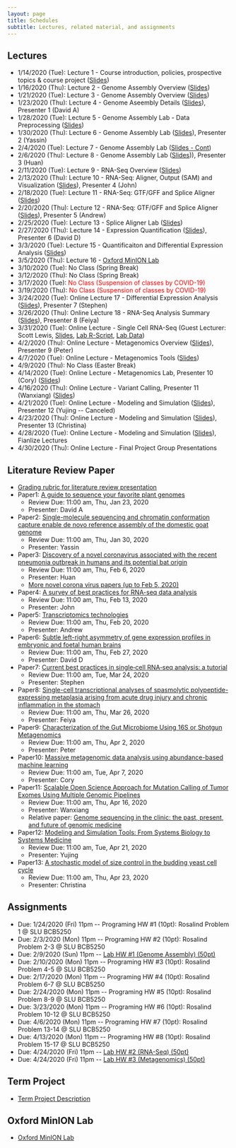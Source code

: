 ```yaml
---
layout: page
title: Schedules
subtitle: Lectures, related material, and assignments
---
```

## Lectures
 * 1/14/2020 (Tue): Lecture 1 - Course introduction, policies, prospective topics & course project ([Slides][1])
 * 1/16/2020 (Thu): Lecture 2 - Genome Assembly Overview ([Slides][2])
 * 1/21/2020 (Tue): Lecture 3 - Genome Assembly Overview ([Slides][3])
 * 1/23/2020 (Thu): Lecture 4 - Genome Aseembly Details ([Slides][4]), Presenter 1 (David A)
 * 1/28/2020 (Tue): Lecture 5 - Genome Assembly Lab - Data Preprocessing ([Slides][5])
 * 1/30/2020 (Thu): Lecture 6 - Genome Assembly Lab ([Slides][6]), Presenter 2 (Yassin)
 * 2/4/2020 (Tue): Lecture 7 - Genome Assembly Lab ([Slides - Cont][6])
 * 2/6/2020 (Thu): Lecture 8 - Genome Assembly Lab ([Slides][8])), Presenter 3 (Huan)
 * 2/11/2020 (Tue): Lecture 9 - RNA-Seq Overview ([Slides][9])
 * 2/13/2020 (Thu): Lecture 10 - RNA-Seq: Aligner, Output (SAM) and Visualization ([Slides][10]), Presenter 4 (John)
 * 2/18/2020 (Tue): Lecture 11 - RNA-Seq: GTF/GFF and Splice Aligner ([Slides][11])
 * 2/20/2020 (Thu): Lecture 12 - RNA-Seq: GTF/GFF and Splice Aligner ([Slides][11]), Presenter 5 (Andrew)
 * 2/25/2020 (Tue): Lecture 13 - Splice Aligner Lab ([Slides][12])
 * 2/27/2020 (Thu): Lecture 14 - Expression Quantification ([Slides][13]), Presenter 6 (David D)
 * 3/3/2020 (Tue): Lecture 15 - Quantificaiton and Differential Expression Analysis ([Slides][14])
 * 3/5/2020 (Thu): Lecture 16 - [Oxford MinION Lab]({{site.url}}/project/MinION)
 * 3/10/2020 (Tue): No Class (Spring Break)
 * 3/12/2020 (Thu): No Class (Spring Break)
 * 3/17/2020 (Tue): <font color="red"> No Class (Suspension of classes by COVID-19) </font>
 * 3/19/2020 (Thu): <font color="red"> No Class (Suspension of classes by COVID-19) </font>
 * 3/24/2020 (Tue): Online Lecture 17 - Differential Expression Analysis ([Slides][15]), Presenter 7 (Stephen)
 * 3/26/2020 (Thu): Online Lecture 18 - RNA-Seq Analysis Summary ([Slides][16]), Presenter 8 (Feiya)
 * 3/31/2020 (Tue): Online Lecture - Single Cell RNA-Seq (Guest Lecturer: Scott Lewis, [Slides][17], [Lab R-Script][17-1], [Lab Data][17-2])
 * 4/2/2020 (Thu): Online Lecture - Metagenomics Overview ([Slides][18]), Presenter 9 (Peter)
 * 4/7/2020 (Tue): Online Lecture - Metagenomics Tools ([Slides][19])
 * 4/9/2020 (Thu): No Class (Easter Break)
 * 4/14/2020 (Tue): Online Lecture - Metagenomics Lab, Presenter 10 (Cory) ([Slides][20])
 * 4/16/2020 (Thu): Online Lecture - Variant Calling, Presenter 11 (Wanxiang) ([Slides][21])
 * 4/21/2020 (Tue): Online Lecture - Modeling and Simulation ([Slides][22]), Presenter 12 (Yujing -- Canceled)
 * 4/23/2020 (Thu): Online Lecture - Modeling and Simulation ([Slides][23]), Presenter 13 (Christina)
 * 4/28/2020 (Tue): Online Lecture - Modeling and Simulation ([Slides][24]), Fianlize Lectures
 * 4/30/2020 (Thu): Online Lecture - Final Project Group Presentations 

## Literature Review Paper
 * [Grading rubric for literature review presentation]({{site.url}}/Grading_rubric_Literature_Review_Presentation.pdf)
 * Paper1: [A guide to sequence your favorite plant genomes](https://dx.doi.org/10.1002%2Faps3.1030)
   * Review Due: 11:00 am, Thu, Jan 23, 2020
   * Presenter: David A
 * Paper2: [Single-molecule sequencing and chromatin conformation capture enable de novo reference assembly of the domestic goat genome](https://doi.org/10.1038/ng.3802)
   * Review Due: 11:00 am, Thu, Jan 30, 2020
   * Presenter: Yassin
 * Paper3: [Discovery of a novel coronavirus associated with the recent pneumonia outbreak in humans and its potential bat origin](https://doi.org/10.1101/2020.01.22.914952)
   * Review Due: 11:00 am, Thu, Feb 6, 2020
   * Presenter: Huan
   * [More novel corona virus papers (up to Feb 5, 2020)]({{site.url}}/project/corona_papers)
 * Paper4: [A survey of best practices for RNA-seq data analysis](https://doi.org/10.1186/s13059-016-0881-8)
   * Review Due: 11:00 am, Thu, Feb 13, 2020
   * Presenter: John
 * Paper5: [Transcriptomics technologies](https://doi.org/10.1371/journal.pcbi.1005457)
   * Review Due: 11:00 am, Thu, Feb 20, 2020
   * Presenter: Andrew
 * Paper6: [Subtle left-right asymmetry of gene expression profiles in embryonic and foetal human brains](https://doi.org/10.1038/s41598-018-29496-2)
   * Review Due: 11:00 am, Thu, Feb 27, 2020
   * Presenter: David D
 * Paper7: [Current best practices in single‐cell RNA‐seq analysis: a tutorial](https://doi.org/10.15252/msb.20188746)
   * Review Due: 11:00 am, Tue, Mar 24, 2020
   * Presenter: Stephen
 * Paper8: [Single-cell transcriptional analyses of spasmolytic polypeptide-expressing metaplasia arising from acute drug injury and chronic inflammation in the stomach](http://dx.doi.org/10.1136/gutjnl-2019-318930)
   * Review Due: 11:00 am, Thu, Mar 26, 2020
   * Presenter: Feiya
 * Paper9: [Characterization of the Gut Microbiome Using 16S or Shotgun Metagenomics](https://dx.doi.org/10.3389%2Ffmicb.2016.00459)
   * Review Due: 11:00 am, Thu, Apr 2, 2020
   * Presenter: Peter
 * Paper10: [Massive metagenomic data analysis using abundance-based machine learning](https://doi.org/10.1186/s13062-019-0242-0)
   * Review Due: 11:00 am, Tue, Apr 7, 2020
   * Presenter: Cory
 * Paper11: [Scalable Open Science Approach for Mutation Calling of Tumor Exomes Using Multiple Genomic Pipelines](https://dx.doi.org/10.1016%2Fj.cels.2018.03.002)
   * Review Due: 11:00 am, Thu, Apr 16, 2020
   * Presenter: Wanxiang
   * Relative paper: [Genome sequencing in the clinic: the past, present, and future of genomic medicine](https://dx.doi.org/10.1152%2Fphysiolgenomics.00046.2018)
 * Paper12: [Modeling and Simulation Tools: From Systems Biology to Systems Medicine]({{site.url}}/homework/LitRev12.pdf)
   * Review Due: 11:00 am, Tue, Apr 21, 2020
   * Presenter: Yujing 
 * Paper13: [A stochastic model of size control in the budding yeast cell cycle](https://doi.org/10.1186/s12859-019-2839-9)
   * Review Due: 11:00 am, Thu, Apr 23, 2020
   * Presenter: Christina

## Assignments 
  * Due: 1/24/2020 (Fri) 11pm -- Programing HW #1 (10pt): Rosalind Problem 1 @ SLU BCB5250
  * Due: 2/3/2020 (Mon) 11pm -- Programing HW #2 (10pt): Rosalind Problem 2-3 @ SLU BCB5250
  * Due: 2/9/2020 (Sun) 11pm -- [Lab HW #1 (Genome Assembly) (50pt)]({{site.url}}/homework/hw1)
  * Due: 2/10/2020 (Mon) 11pm -- Programing HW #3 (10pt): Rosalind Problem 4-5 @ SLU BCB5250
  * Due: 2/17/2020 (Mon) 11pm -- Programing HW #4 (10pt): Rosalind Problem 6-7 @ SLU BCB5250
  * Due: 2/24/2020 (Mon) 11pm -- Programing HW #5 (10pt): Rosalind Problem 8-9 @ SLU BCB5250
  * Due: 3/23/2020 (Mon) 11pm -- Programing HW #6 (10pt): Rosalind Problem 10-12 @ SLU BCB5250
  * Due: 4/6/2020 (Mon) 11pm -- Programing HW #7 (10pt): Rosalind Problem 13-14 @ SLU BCB5250
  * Due: 4/13/2020 (Mon) 11pm -- Programing HW #8 (10pt): Rosalind Problem 15-17 @ SLU BCB5250
  * Due: 4/24/2020 (Fri) 11pm -- [Lab HW #2 (RNA-Seq) (50pt)]({{site.url}}/homework/hw2)
  * Due: 4/24/2020 (Fri) 11pm -- [Lab HW #3 (Metagenomics) (50pt)]({{site.url}}/homework/hw3)

## Term Project 
  * [Term Project Description]({{site.url}}/project/project_description)

## Oxford MinION Lab
  * [Oxford MinION Lab]({{site.url}}/project/MinION)


[1]:{{site.url}}/lectures/BCB5250_Lec01.pdf
[2]:{{site.url}}/lectures/BCB5250_Lec02.pdf
[3]:{{site.url}}/lectures/BCB5250_Lec03.pdf
[4]:{{site.url}}/lectures/BCB5250_Lec04.pdf
[5]:{{site.url}}/lectures/BCB5250_Lec05.pdf
[6]:{{site.url}}/lectures/BCB5250_Lec06.pdf
[8]:{{site.url}}/lectures/BCB5250_Lec08.pdf
[9]:{{site.url}}/lectures/BCB5250_Lec09.pdf
[10]:{{site.url}}/lectures/BCB5250_Lec10.pdf
[11]:{{site.url}}/lectures/BCB5250_Lec11.pdf
[12]:{{site.url}}/lectures/BCB5250_Lec12.pdf
[13]:{{site.url}}/lectures/BCB5250_Lec13.pdf
[14]:{{site.url}}/lectures/BCB5250_Lec14.pdf
[15]:{{site.url}}/lectures/BCB5250_Lec15.pdf
[16]:{{site.url}}/lectures/BCB5250_Lec16.pdf
[17]:{{site.url}}/lectures/BCB5250_Lec17_scRNA-seq.pdf
[17-1]:{{site.url}}/lectures/Seurat_Clustering_Tutorial.R
[17-2]:{{site.url}}/lectures/pbmc3k_filtered_gene_bc_matrices.tar.gz
[18]:{{site.url}}/lectures/BCB5250_Lec18.pdf
[19]:{{site.url}}/lectures/BCB5250_Lec19.pdf
[20]:{{site.url}}/lectures/BCB5250_Lec20.pdf
[21]:{{site.url}}/lectures/BCB5250_Lec21.pdf
[22]:{{site.url}}/lectures/BCB5250_Lec22.pdf
[23]:{{site.url}}/lectures/BCB5250_Lec23.pdf
[24]:{{site.url}}/lectures/BCB5250_Lec24.pdf
